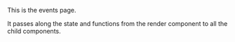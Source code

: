 This is the events page.

It passes along the state and functions from the render component to all the child components.
